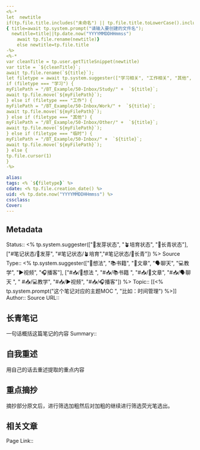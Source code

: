 ```yaml
---
<%-* 
let  newtitle
if(tp.file.title.includes("未命名") || tp.file.title.toLowerCase().includes("untitled")) 
{ title=await tp.system.prompt("请输入要创建的文件名");
  newtitle=title||tp.date.now("YYYYMMDDHHmmss")
	await tp.file.rename(newtitle)}
	else newtitle=tp.file.title
-%>
<%-*
var cleanTitle = tp.user.getTitleSnippet(newtitle) 
var title = `${cleanTitle}`;
await tp.file.rename(`${title}`);
let filetype = await tp.system.suggester(["学习相关", "工作相关", "其他", "临时路径"], ["学习","工作", "其他", "临时"], false, "路径放到哪里？") 
if (filetype === "学习") { 
myFilePath = "/BT_Example/50-Inbox/Study/" +  `${title}`;
await tp.file.move(`${myFilePath}`);
} else if (filetype === "工作") { 
myFilePath = "/BT_Example/50-Inbox/Work/" +  `${title}`;
await tp.file.move(`${myFilePath}`);
} else if (filetype === "其他") { 
myFilePath = "/BT_Example/50-Inbox/Other/" +  `${title}`;
await tp.file.move(`${myFilePath}`);
} else if (filetype === "临时") { 
myFilePath = "/BT_Example/50-Inbox/" +  `${title}`;
await tp.file.move(`${myFilePath}`);
} else { 
tp.file.cursor(1)
}
-%>

alias: 
tags: <% `${filetype}` %>
cdate: <% tp.file.creation_date() %>
uid: <% tp.date.now("YYYYMMDDHHmmss") %> 
cssclass: 
Cover: 
---
```


## Metadata
Status::    <% tp.system.suggester(["🌱发芽状态", "🪴培育状态", "🌲长青状态"], ["#笔记状态/🌱发芽", "#笔记状态/🪴培育","#笔记状态/🌲长青"]) %>
Source Type::  <% tp.system.suggester(["💭想法", "📚书籍", "📰️文章", "🗣️聊天", "💻教学", "▶️视频", "🎧️播客"], ["#📥/💭想法 ", "#📥/📚书籍 ", "#📥/📰️文章", "#📥/🗣️聊天 ", " #📥/💻教学", "#📥/▶️视频", "#📥/🎧️播客"]) %>
Topic:: [[<% tp.system.prompt("这个笔记对应的主题MOC ", "比如：时间管理") %>]]
Author:: 
Source URL:: 

## 长青笔记
一句话概括这篇笔记的内容
Summary:: 

## 自我重述
用自己的话去重述提取的重点内容


## 重点摘抄
摘抄部分原文后，进行筛选加粗然后对加粗的继续进行筛选荧光笔选出。


## 相关文章
Page Link::  
